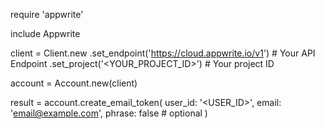 require 'appwrite'

include Appwrite

client = Client.new
    .set_endpoint('https://cloud.appwrite.io/v1') # Your API Endpoint
    .set_project('&lt;YOUR_PROJECT_ID&gt;') # Your project ID

account = Account.new(client)

result = account.create_email_token(
    user_id: '<USER_ID>',
    email: 'email@example.com',
    phrase: false # optional
)
